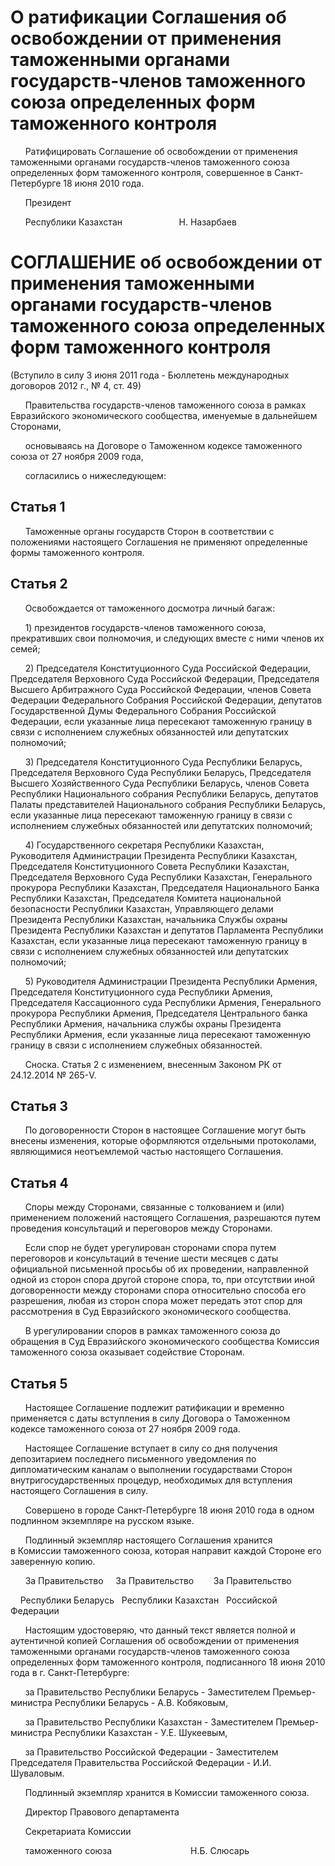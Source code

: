# О ратификации Соглашения об освобождении от применения таможенными органами государств-членов таможенного союза определенных форм таможенного контроля

      Ратифицировать Соглашение об освобождении от применения таможенными органами государств-членов таможенного союза определенных форм таможенного контроля, совершенное в Санкт-Петербурге 18 июня 2010 года.

      Президент

      Республики Казахстан                       Н. Назарбаев

# СОГЛАШЕНИЕ об освобождении от применения таможенными органами государств-членов таможенного союза определенных форм таможенного контроля

(Вступило в силу 3 июня 2011 года - Бюллетень международных договоров 2012 г., № 4, ст. 49)

      Правительства государств-членов таможенного союза в рамках Евразийского экономического сообщества, именуемые в дальнейшем Сторонами,

      основываясь на Договоре о Таможенном кодексе таможенного союза от 27 ноября 2009 года,

      согласились о нижеследующем:

## Статья 1

      Таможенные органы государств Сторон в соответствии с положениями настоящего Соглашения не применяют определенные формы таможенного контроля.

## Статья 2

      Освобождается от таможенного досмотра личный багаж:

      1) президентов государств-членов таможенного союза, прекративших свои полномочия, и следующих вместе с ними членов их семей;

      2) Председателя Конституционного Суда Российской Федерации, Председателя Верховного Суда Российской Федерации, Председателя Высшего Арбитражного Суда Российской Федерации, членов Совета Федерации Федерального Собрания Российской Федерации, депутатов Государственной Думы Федерального Собрания Российской Федерации, если указанные лица пересекают таможенную границу в связи с исполнением служебных обязанностей или депутатских полномочий;

      3) Председателя Конституционного Суда Республики Беларусь, Председателя Верховного Суда Республики Беларусь, Председателя Высшего Хозяйственного Суда Республики Беларусь, членов Совета Республики Национального собрания Республики Беларусь, депутатов Палаты представителей Национального собрания Республики Беларусь, если указанные лица пересекают таможенную границу в связи с исполнением служебных обязанностей или депутатских полномочий;

      4) Государственного секретаря Республики Казахстан, Руководителя Администрации Президента Республики Казахстан, Председателя Конституционного Совета Республики Казахстан, Председателя Верховного Суда Республики Казахстан, Генерального прокурора Республики Казахстан, Председателя Национального Банка Республики Казахстан, Председателя Комитета национальной безопасности Республики Казахстан, Управляющего делами Президента Республики Казахстан, начальника Службы охраны Президента Республики Казахстан и депутатов Парламента Республики Казахстан, если указанные лица пересекают таможенную границу в связи с исполнением служебных обязанностей или депутатских полномочий;

      5) Руководителя Администрации Президента Республики Армения, Председателя Конституционного суда Республики Армения, Председателя Кассационного суда Республики Армения, Генерального прокурора Республики Армения, Председателя Центрального банка Республики Армения, начальника службы охраны Президента Республики Армения, если указанные лица пересекают таможенную границу в связи с исполнением служебных обязанностей.

      Сноска. Статья 2 с изменением, внесенным Законом РК от 24.12.2014 № 265-V.

## Статья 3

      По договоренности Сторон в настоящее Соглашение могут быть внесены изменения, которые оформляются отдельными протоколами, являющимися неотъемлемой частью настоящего Соглашения.

## Статья 4

      Споры между Сторонами, связанные с толкованием и (или) применением положений настоящего Соглашения, разрешаются путем проведения консультаций и переговоров между Сторонами.

      Если спор не будет урегулирован сторонами спора путем переговоров и консультаций в течение шести месяцев с даты официальной письменной просьбы об их проведении, направленной одной из сторон спора другой стороне спора, то, при отсутствии иной договоренности между сторонами спора относительно способа его разрешения, любая из сторон спора может передать этот спор для рассмотрения в Суд Евразийского экономического сообщества.

      В урегулировании споров в рамках таможенного союза до обращения в Суд Евразийского экономического сообщества Комиссия таможенного союза оказывает содействие Сторонам.

## Статья 5

      Настоящее Соглашение подлежит ратификации и временно применяется с даты вступления в силу Договора о Таможенном кодексе таможенного союза от 27 ноября 2009 года.

      Настоящее Соглашение вступает в силу со дня получения депозитарием последнего письменного уведомления по дипломатическим каналам о выполнении государствами Сторон внутригосударственных процедур, необходимых для вступления настоящего Соглашения в силу.

      Совершено в городе Санкт-Петербурге 18 июня 2010 года в одном подлинном экземпляре на русском языке.

      Подлинный экземпляр настоящего Соглашения хранится в Комиссии таможенного союза, которая направит каждой Стороне его заверенную копию.

      За Правительство     За Правительство        За Правительство

    Республики Беларусь   Республики Казахстан   Российской Федерации

      Настоящим удостоверяю, что данный текст является полной и аутентичной копией Соглашения об освобождении от применения таможенными органами государств-членов таможенного союза определенных форм таможенного контроля, подписанного 18 июня 2010 года в г. Санкт-Петербурге:

      за Правительство Республики Беларусь - Заместителем Премьер-министра Республики Беларусь - А.В. Кобяковым,

      за Правительство Республики Казахстан - Заместителем Премьер-министра Республики Казахстан - У.Е. Шукеевым,

      за Правительство Российской Федерации - Заместителем Председателя Правительства Российской Федерации - И.И. Шуваловым.

      Подлинный экземпляр хранится в Комиссии таможенного союза.

      Директор Правового департамента

      Секретариата Комиссии

      таможенного союза                                Н.Б. Слюсарь

